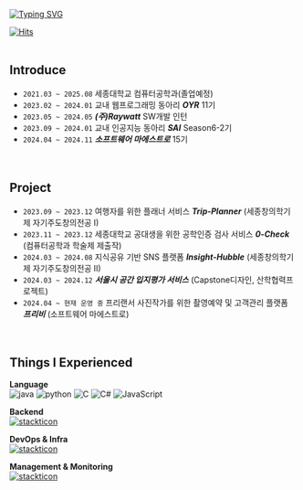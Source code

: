 [![Typing SVG](https://readme-typing-svg.demolab.com?font=Reddit+Mono&size=25&pause=1000&color=F7C118&random=false&width=435&lines=Hello+%F0%9F%99%82%F0%9F%99%82%F0%9F%99%82)](https://git.io/typing-svg)  

[![Hits](https://hits.seeyoufarm.com/api/count/incr/badge.svg?url=https%3A%2F%2Fgithub.com%2Frheeri&count_bg=%23FBDBF3&title_bg=%23555555&icon=&icon_color=%23E7E7E7&title=hits&edge_flat=true)](https://hits.seeyoufarm.com)
<br/><br/>



## Introduce 
- `2021.03 ~ 2025.08` 세종대학교 컴퓨터공학과(졸업예정)
- `2023.02 ~ 2024.01` 교내 웹프로그래밍 동아리 _**OYR**_ 11기
- `2023.05 ~ 2024.05` _**(주)Raywatt**_ SW개발 인턴
- `2023.09 ~ 2024.01` 교내 인공지능 동아리 _**SAI**_ Season6-2기
- `2024.04 ~ 2024.11` _**소프트웨어 마에스트로**_ 15기
<br/><br/><br/>

## Project
- `2023.09 ~ 2023.12` 여행자를 위한 플래너 서비스 _**Trip-Planner**_ (세종창의학기제 자기주도창의전공 I)
- `2023.11 ~ 2023.12` 세종대학교 공대생을 위한 공학인증 검사 서비스 _**0-Check**_ (컴퓨터공학과 학술제 제출작)
- `2024.03 ~ 2024.08` 지식공유 기반 SNS 플랫폼 _**Insight-Hubble**_ (세종창의학기제 자기주도창의전공 II)
- `2024.03 ~ 2024.12` _**서울시 공간 입지평가 서비스**_ (Capstone디자인, 산학협력프로젝트)
- `2024.04 ~ 현재 운영 중` 프리랜서 사진작가를 위한 촬영예약 및 고객관리 플랫폼 _**프리비**_ (소프트웨어 마에스트로)
<br/><br/><br/>

## Things I Experienced
**Language** 
<br>
![java](https://img.shields.io/badge/-java-007396?style=for-the-badge&logo=java&logoColor=white)
![python](https://img.shields.io/badge/-python-3776AB?style=for-the-badge&logo=python&logoColor=white)
![C](https://img.shields.io/badge/-C-A8B9CC?style=for-the-badge&logo=C&logoColor=white)
![C#](https://img.shields.io/badge/-csharp-512BD4?style=for-the-badge&logo=csharp&logoColor=white)
![JavaScript](https://img.shields.io/badge/-JavaScript-F7DF1E?style=for-the-badge&logo=javascript&logoColor=white)

**Backend**
<br>
[![stackticon](https://firebasestorage.googleapis.com/v0/b/stackticon-81399.appspot.com/o/images%2F1736750645499?alt=media&token=525d7dec-73d0-4ffd-8a4d-3300caf25f29)](https://github.com/msdio/stackticon)

**DevOps & Infra**
<br>
[![stackticon](https://firebasestorage.googleapis.com/v0/b/stackticon-81399.appspot.com/o/images%2F1736750978209?alt=media&token=049a3df4-d184-4613-af19-6014ed476df1)](https://github.com/msdio/stackticon)

**Management & Monitoring**
<br>
[![stackticon](https://firebasestorage.googleapis.com/v0/b/stackticon-81399.appspot.com/o/images%2F1736751029363?alt=media&token=bd53cfe8-4871-48ec-b190-d718114b9ea6)](https://github.com/msdio/stackticon)
